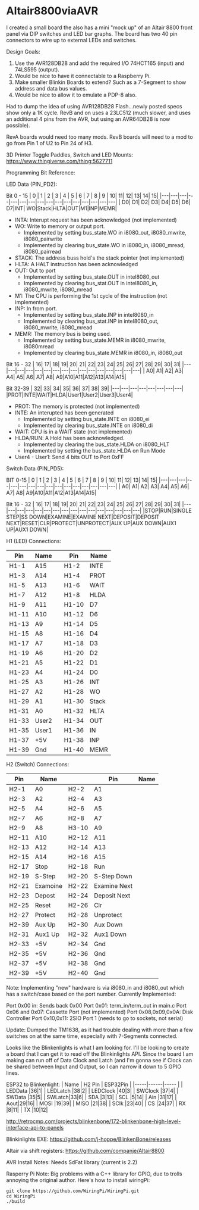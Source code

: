 # Altair8800viaAVR
I created a small board the also has a mini "mock up" of an Altair 8800 front panel via DIP switches and LED bar graphs.
The board has two 40 pin connectors to wire up to external LEDs and switches.

Design Goals:
1. Use the AVR128DB28 and add the required I/O 74HCT165 (input) and 74LS595 (output).
1. Would be nice to have it connectable to a Raspberry Pi.
1. Make smaller Blinkin Boards to extend? Such as a 7-Segment to show address and data bus values.
1. Would be nice to allow it to emulate a PDP-8 also.

Had to dump the idea of using AVR128DB28 Flash...newly posted specs show only a 1K cycle. RevB and on uses a 23LC512 (much slower, and uses an additional 4 pins from the AVR, but using an AVR64DB28 is now possible).

RevA boards would need too many mods.
RevB boards will need to a mod to go from Pin 1 of U2 to Pin 24 of H3.

3D Printer Toggle Paddles, Switch and LED Mounts:
https://www.thingiverse.com/thing:5627711

Programming Bit Reference:

LED Data (PIN_PD2):

Bit 0 - 15
| 0 | 1 | 2 | 3 | 4 | 5 | 6 | 7 | 8 | 9 | 10| 11| 12| 13| 14| 15| 
|---|---|---|---|---|---|---|---|---|---|---|---|---|---|---|---|
| D0| D1| D2| D3| D4| D5| D6| D7|INT| WO|Stack|HLTA|OUT|M1|INP|MEMR|

- INTA: Interupt request has been acknowledged (not implemented)
- WO: Write to memory or output port.
  - Implemented by setting bus_state.WO in i8080_out, i8080_mwrite, i8080_pairwrite
  - Implemented by clearing bus_state.WO in i8080_in, i8080_mread, i8080_pairread
- STACK: The address buss hold's the stack pointer (not implemented)
- HLTA: A HALT instruction has been acknowledged
- OUT: Out to port
  - Implemented by setting bus_state.OUT in intel8080_out
  - Implemented by clearing bus_stat.OUT in intel8080_in, i8080_mwrite, i8080_mread
- M1: The CPU is performing the 1st cycle of the instruction (not implemented)
- INP: In from port.
  - Implemented by setting bus_state.INP in intel8080_in
  - Implemented by clearing bus_stat.INP in intel8080_out, i8080_mwrite, i8080_mread
- MEMR: The memory bus is being used.
  - Implemented by setting bus_state.MEMR in i8080_mwrite, i8080mread
  - Implemented by clearing bus_state.MEMR in i8080_in, i8080_out 

Bit 16 - 32
| 16| 17| 18| 19| 20| 21| 22| 23| 24| 25| 26| 27| 28| 29| 30| 31|
|---|---|---|---|---|---|---|---|---|---|---|---|---|---|---|---|
| A0| A1| A2| A3| A4| A5| A6| A7| A8| A9|A10|A11|A12|A13|A14|A15|

Bit 32-39
| 32| 33| 34| 35| 36| 37| 38| 39|
|---|---|---|---|---|---|---|---|
|PROT|INTE|WAIT|HLDA|User1|User2|User3|User4|

- PROT: The memory is protected (not implemented)
- INTE: An interupted has been generated
   - Implemented by setting bus_state.INTE on i8080_ei
   - Implemented by clearing bus_state.INTE on i8080_di
- WAIT: CPU is in a WAIT state (not implemented)
- HLDA/RUN: A Hold has been acknowledged.
  - Implemented by clearing the bus_state.HLDA on i8080_HLT
  - Implemented by setting the bus_state.HLDA on Run Mode
- User4 - User1: Send 4 bits OUT to Port 0xFF 

Switch Data (PIN_PD5):

BIT 0-15
| 0 | 1 | 2 | 3 | 4 | 5 | 6 | 7 | 8 | 9 | 10| 11| 12| 13| 14| 15| 
|---|---|---|---|---|---|---|---|---|---|---|---|---|---|---|---|
| A0| A1| A2| A3| A4| A5| A6| A7| A8| A9|A10|A11|A12|A13|A14|A15|

Bit 16 - 32
| 16| 17| 18| 19| 20| 21| 22| 23| 24| 25| 26| 27| 28| 29| 30| 31|
|---|---|---|---|---|---|---|---|---|---|---|---|---|---|---|---|
|STOP|RUN|SINGLE STEP|SS DOWN|EXAMINE|EXAMINE NEXT|DEPOSIT|DEPOSIT NEXT|RESET|CLR|PROTECT|UNPROTECT|AUX UP|AUX DOWN|AUX1 UP|AUX1 DOWN|


H1 (LED) Connections:

| Pin | Name |  | Pin | Name |
|-----|------|---|-----|------|
|H1-1 |A15| |H1-2 | INTE |
|H1-3 |A14| |H1-4 | PROT |
|H1-5 |A13| |H1-6 | WAIT |
|H1-7 |A12| |H1-8 | HLDA |
|H1-9 |A11| |H1-10 | D7 |
|H1-11 |A10| |H1-12 | D6 |
|H1-13 |A9| |H1-14 | D5 |
|H1-15 |A8| |H1-16 | D4 |
|H1-17 |A7| |H1-18 | D3 |
|H1-19 |A6| |H1-20 | D2 |
|H1-21 |A5| |H1-22 | D1 |
|H1-23 |A4| |H1-24 | D0 |
|H1-25 |A3| |H1-26 | INT |
|H1-27 |A2| |H1-28 | WO |
|H1-29 |A1| |H1-30 | Stack |
|H1-31 |A0| |H1-32 | HLTA |
|H1-33 |User2| |H1-34 | OUT |
|H1-35 |User1| |H1-36 | IN |
|H1-37 |+5V| |H1-38 | INP |
|H1-39 |Gnd| |H1-40 | MEMR |

H2 (Switch) Connections:

| Pin | Name |  | Pin | Name |
|-----|------|---|-----|------|
|H2-1 |A0|H2-2 |A1|
|H2-3 |A2|H2-4 |A3|
|H2-5 |A4|H2-6 |A5|
|H2-7 |A6|H2-8 |A7|
|H2-9 |A8|H3-10 |A9|
|H2-11 |A10|H2-12 |A11|
|H2-13 |A12|H2-14 |A13|
|H2-15 |A14|H2-16 |A15|
|H2-17 |Stop|H2-18 |Run|
|H2-19 |S-Step|H2-20 |S-Step Down|
|H2-21 |Examoine|H2-22 |Examine Next|
|H2-23 |Depost|H2-24 |Deposit Next|
|H2-25 |Reset|H2-26 |Clr|
|H2-27 |Protect|H2-28 |Unprotect|
|H2-39 |Aux Up|H2-30 |Aux Down|
|H2-31 |Aux1 Up|H2-32 |Aux1 Down|
|H2-33 |+5V|H2-34 |Gnd|
|H2-35 |+5V|H2-36 |Gnd|
|H2-37 |+5V|H2-38 |Gnd|
|H2-39 |+5V|H2-40 |Gnd|

Note: Implementing "new" hardware is via i8080_in and i8080_out which has a switch/case based on the port number.
Currently Implemented:

Port 0x00 in: Sends back 0x00
Port 0x01: term_in/term_out in main.c
Port 0x06 and 0x07: Cassette Port (not implemented)
Port 0x08,0x09,0x0A: Disk Controller
Port 0x10,0x11: 2SIO Port 1 (needs to go to sockets, not serial) 

Update: Dumped the TM1638, as it had trouble dealing with more than a few switches on at the same time, especially with 7-Segments
connected. 

Looks like the Blinkenlights is what I am looking for. I'll be looking to create a board that I can get it to read off the
Blinkinlights API. Since the board I am making can run off of Data Clock and Latch (and I'm gonna see if Clock can be shared between
Input and Output, so I can narrow it down to 5 GPIO lines.


ESP32 to Blinkenlight:
| Name | H2 Pin | ESP32Pin |
|-----|------|----- |
| LEDData |36|1|
| LEDLatch |38|2|
| LEDClock |40|3|
| SWClock |37|4|
| SWData |35|5|
| SWLatch|33|6|
| SDA |3|13|
| SCL |5|14|
| Ain |31|17|
| Aout|29|16|
| MOSI |19|39|
| MISO |21|38|
| SClk |23|40|
| CS |24|37|
| RX |8|11|
| TX |10|12|


http://retrocmp.com/projects/blinkenbone/172-blinkenbone-high-level-interface-api-to-panels

Blinkinlights EXE:
https://github.com/j-hoppe/BlinkenBone/releases

Altair via shift registers: 
https://github.com/companje/Altair8800

AVR Install Notes:
Needs SdFat library (current is 2.2)

Rasperry Pi Note:
Big problems with a C++ library for GPIO, due to trolls annoying the original author. Here's how to install wiringPi:

```
git clone https://github.com/WiringPi/WiringPi.git
cd WiringPi
./build
```
